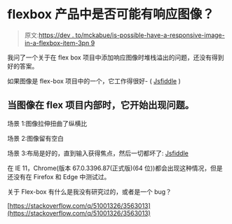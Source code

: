 # flexbox 产品中是否可能有响应图像？

> 原文:[https://dev . to/mckabue/is-possible-have-a-responsive-image-in-a-flexbox-item-3pn 9](https://dev.to/mckabue/is-it-possible-to-have-a-responsive-image-in-a-flexbox-item-3pn9)

我问了一个关于在 flex box 项目中添加响应图像时堆栈溢出的问题，还没有得到好的答案。

如果图像是 flex-box 项目中的一个，它工作得很好- ( [Jsfiddle](http://jsfiddle.net/ohLc5xyw/10/) )

## 当图像在 flex 项目内部时，它开始出现问题。

场景 1:图像拉伸扭曲了纵横比

场景 2:图像留有空白

场景 3:布局是好的，直到输入获得焦点，然后一切都坏了: [Jsfiddle](http://jsfiddle.net/ohLc5xyw/74/)

在 IE 11，Chrome(版本 67.0.3396.87(正式版)(64 位))都会出现这种情况，但是还没有在 Firefox 和 Edge 中测试过。

关于 Flex-box 有什么是我没有研究过的，或者是一个 bug？

[https://stackoverflow.com/q/51001326/3563013](https://stackoverflow.com/q/51001326/3563013)